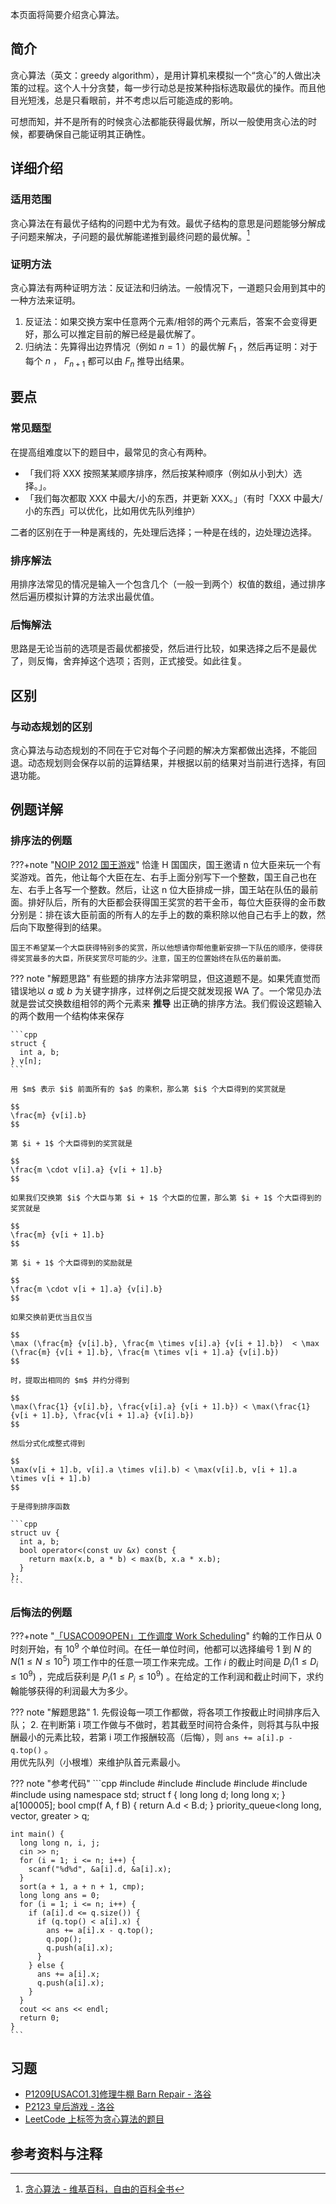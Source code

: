 本页面将简要介绍贪心算法。

## 简介

贪心算法（英文：greedy algorithm），是用计算机来模拟一个“贪心”的人做出决策的过程。这个人十分贪婪，每一步行动总是按某种指标选取最优的操作。而且他目光短浅，总是只看眼前，并不考虑以后可能造成的影响。

可想而知，并不是所有的时候贪心法都能获得最优解，所以一般使用贪心法的时候，都要确保自己能证明其正确性。

## 详细介绍

### 适用范围

贪心算法在有最优子结构的问题中尤为有效。最优子结构的意思是问题能够分解成子问题来解决，子问题的最优解能递推到最终问题的最优解。[^ref1]

### 证明方法

贪心算法有两种证明方法：反证法和归纳法。一般情况下，一道题只会用到其中的一种方法来证明。

1. 反证法：如果交换方案中任意两个元素/相邻的两个元素后，答案不会变得更好，那么可以推定目前的解已经是最优解了。
2. 归纳法：先算得出边界情况（例如 $n = 1$ ）的最优解 $F_1$ ，然后再证明：对于每个 $n$ ， $F_{n+1}$ 都可以由 $F_{n}$ 推导出结果。

## 要点

### 常见题型

在提高组难度以下的题目中，最常见的贪心有两种。

- 「我们将 XXX 按照某某顺序排序，然后按某种顺序（例如从小到大）选择。」。
- 「我们每次都取 XXX 中最大/小的东西，并更新 XXX。」（有时「XXX 中最大/小的东西」可以优化，比如用优先队列维护）

二者的区别在于一种是离线的，先处理后选择；一种是在线的，边处理边选择。

### 排序解法

用排序法常见的情况是输入一个包含几个（一般一到两个）权值的数组，通过排序然后遍历模拟计算的方法求出最优值。

### 后悔解法

思路是无论当前的选项是否最优都接受，然后进行比较，如果选择之后不是最优了，则反悔，舍弃掉这个选项；否则，正式接受。如此往复。

## 区别

### 与动态规划的区别

贪心算法与动态规划的不同在于它对每个子问题的解决方案都做出选择，不能回退。动态规划则会保存以前的运算结果，并根据以前的结果对当前进行选择，有回退功能。

## 例题详解

### 排序法的例题

???+note "[NOIP 2012 国王游戏](https://vijos.org/p/1779)"
    恰逢 H 国国庆，国王邀请 n 位大臣来玩一个有奖游戏。首先，他让每个大臣在左、右手上面分别写下一个整数，国王自己也在左、右手上各写一个整数。然后，让这 n 位大臣排成一排，国王站在队伍的最前面。排好队后，所有的大臣都会获得国王奖赏的若干金币，每位大臣获得的金币数分别是：排在该大臣前面的所有人的左手上的数的乘积除以他自己右手上的数，然后向下取整得到的结果。

    国王不希望某一个大臣获得特别多的奖赏，所以他想请你帮他重新安排一下队伍的顺序，使得获得奖赏最多的大臣，所获奖赏尽可能的少。注意，国王的位置始终在队伍的最前面。

??? note "解题思路"
    有些题的排序方法非常明显，但这道题不是。如果凭直觉而错误地以 $a$ 或 $b$ 为关键字排序，过样例之后提交就发现报 WA 了。一个常见办法就是尝试交换数组相邻的两个元素来 **推导** 出正确的排序方法。我们假设这题输入的两个数用一个结构体来保存
    
    ```cpp
    struct {
      int a, b;
    } v[n];
    ```
    
    用 $m$ 表示 $i$ 前面所有的 $a$ 的乘积，那么第 $i$ 个大臣得到的奖赏就是
    
    $$
    \frac{m} {v[i].b}
    $$
    
    第 $i + 1$ 个大臣得到的奖赏就是
    
    $$
    \frac{m \cdot v[i].a} {v[i + 1].b}
    $$
    
    如果我们交换第 $i$ 个大臣与第 $i + 1$ 个大臣的位置，那么第 $i + 1$ 个大臣得到的奖赏就是
    
    $$
    \frac{m} {v[i + 1].b}
    $$
    
    第 $i + 1$ 个大臣得到的奖励就是
    
    $$
    \frac{m \cdot v[i + 1].a} {v[i].b}
    $$
    
    如果交换前更优当且仅当
    
    $$
    \max (\frac{m} {v[i].b}, \frac{m \times v[i].a} {v[i + 1].b})  < \max (\frac{m} {v[i + 1].b}, \frac{m \times v[i + 1].a} {v[i].b})
    $$
    
    时，提取出相同的 $m$ 并约分得到
    
    $$
    \max(\frac{1} {v[i].b}, \frac{v[i].a} {v[i + 1].b}) < \max(\frac{1} {v[i + 1].b}, \frac{v[i + 1].a} {v[i].b})
    $$
    
    然后分式化成整式得到
    
    $$
    \max(v[i + 1].b, v[i].a \times v[i].b) < \max(v[i].b, v[i + 1].a \times v[i + 1].b)
    $$
    
    于是得到排序函数
    
    ```cpp
    struct uv {
      int a, b;
      bool operator<(const uv &x) const {
        return max(x.b, a * b) < max(b, x.a * x.b);
      }
    };
    ```

### 后悔法的例题

???+note "[「USACO09OPEN」工作调度 Work Scheduling](https://www.luogu.com.cn/problem/P2949)"
    约翰的工作日从 $0$ 时刻开始，有 $10^9$ 个单位时间。在任一单位时间，他都可以选择编号 $1$ 到 $N$ 的 $N(1 \leq N \leq 10^5)$ 项工作中的任意一项工作来完成。工作 $i$ 的截止时间是 $D_i(1 \leq D_i \leq 10^9)$ ，完成后获利是 $P_i( 1\leq P_i\leq 10^9 )$ 。在给定的工作利润和截止时间下，求约翰能够获得的利润最大为多少。

??? note "解题思路"
    1. 先假设每一项工作都做，将各项工作按截止时间排序后入队；
    2.  在判断第 i 项工作做与不做时，若其截至时间符合条件，则将其与队中报酬最小的元素比较，若第 i 项工作报酬较高（后悔），则 `ans += a[i].p - q.top()` 。  
        用优先队列（小根堆）来维护队首元素最小。

??? note "参考代码"
    ```cpp
    #include <algorithm>
    #include <cmath>
    #include <cstdio>
    #include <cstring>
    #include <iostream>
    #include <queue>
    using namespace std;
    struct f {
      long long d;
      long long x;
    } a[100005];
    bool cmp(f A, f B) { return A.d < B.d; }
    priority_queue<long long, vector<long long>, greater<long long> > q;
    
    int main() {
      long long n, i, j;
      cin >> n;
      for (i = 1; i <= n; i++) {
        scanf("%d%d", &a[i].d, &a[i].x);
      }
      sort(a + 1, a + n + 1, cmp);
      long long ans = 0;
      for (i = 1; i <= n; i++) {
        if (a[i].d <= q.size()) {
          if (q.top() < a[i].x) {
            ans += a[i].x - q.top();
            q.pop();
            q.push(a[i].x);
          }
        } else {
          ans += a[i].x;
          q.push(a[i].x);
        }
      }
      cout << ans << endl;
      return 0;
    }
    ```

## 习题

-  [P1209\[USACO1.3\]修理牛棚 Barn Repair - 洛谷](https://www.luogu.com.cn/problem/P1209) 
-  [P2123 皇后游戏 - 洛谷](https://www.luogu.com.cn/problem/P2123) 
-  [LeetCode 上标签为贪心算法的题目](https://leetcode-cn.com/tag/greedy/) 

## 参考资料与注释

[^ref1]:  [贪心算法 - 维基百科，自由的百科全书](https://zh.wikipedia.org/wiki/%E8%B4%AA%E5%BF%83%E7%AE%97%E6%B3%95) 
